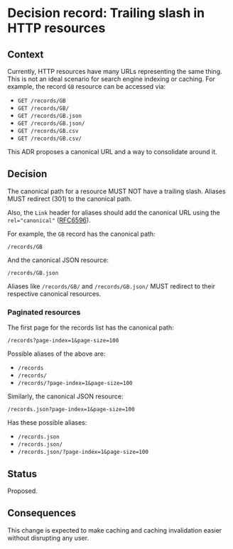 # Decision record: Trailing slash in HTTP resources

## Context

Currently, HTTP resources have many URLs representing the same thing. This is
not an ideal scenario for search engine indexing or caching. For example, the
record `GB` resource can be accessed via:

* `GET /records/GB`
* `GET /records/GB/`
* `GET /records/GB.json`
* `GET /records/GB.json/`
* `GET /records/GB.csv`
* `GET /records/GB.csv/`

This ADR proposes a canonical URL and a way to consolidate around it.

## Decision

The canonical path for a resource MUST NOT have a trailing slash. Aliases MUST
redirect (301) to the canonical path.

Also, the `Link` header for aliases should add the canonical URL using the
`rel="canonical"` ([RFC6596](https://tools.ietf.org/html/rfc6596)).

For example, the `GB` record has the canonical path:

```
/records/GB
```

And the canonical JSON resource:

```
/records/GB.json
```

Aliases like `/records/GB/` and `/records/GB.json/` MUST redirect to their
respective canonical resources.

### Paginated resources

The first page for the records list has the canonical path:

```
/records?page-index=1&page-size=100
```

Possible aliases of the above are:

* `/records`
* `/records/`
* `/records/?page-index=1&page-size=100`

Similarly, the canonical JSON resource:

```
/records.json?page-index=1&page-size=100
```

Has these possible aliases:

* `/records.json`
* `/records.json/`
* `/records.json/?page-index=1&page-size=100`


## Status

Proposed.

## Consequences

This change is expected to make caching and caching invalidation easier
without disrupting any user.

